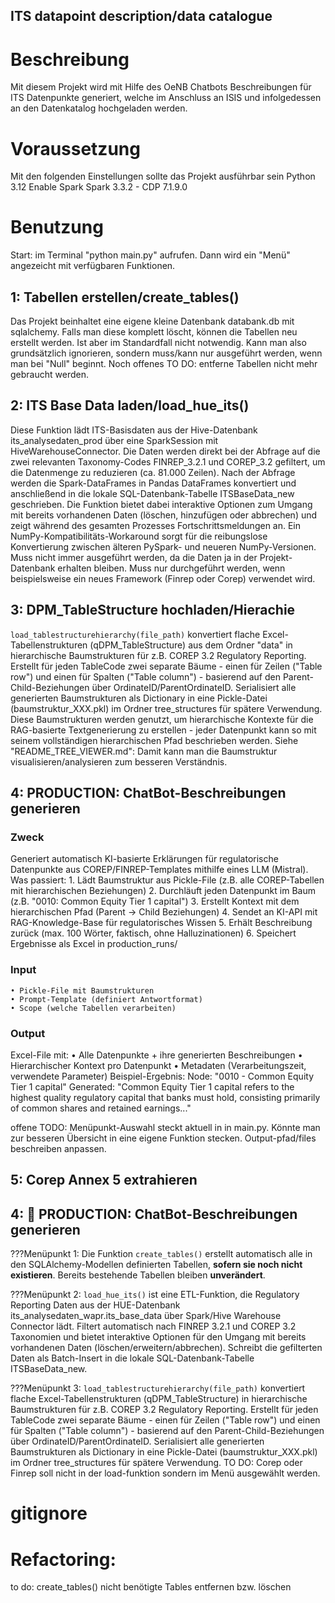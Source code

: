 ## ITS datapoint description/data catalogue 

# Beschreibung
Mit diesem Projekt wird mit Hilfe des OeNB Chatbots Beschreibungen für ITS Datenpunkte generiert, welche im Anschluss an ISIS und infolgedessen an den Datenkatalog hochgeladen werden. 

# Voraussetzung
Mit den folgenden Einstellungen sollte das Projekt ausführbar sein
Python 3.12
Enable Spark
Spark 3.3.2 - CDP 7.1.9.0 

# Benutzung
Start:
im Terminal "python main.py" aufrufen. Dann wird ein "Menü" angezeicht mit verfügbaren Funktionen. 

## 1: Tabellen erstellen/create_tables()
Das Projekt beinhaltet eine eigene kleine Datenbank databank.db mit sqlalchemy. Falls man diese komplett löscht, können die Tabellen neu erstellt werden. Ist aber im Standardfall nicht notwendig. Kann man also grundsätzlich ignorieren, sondern muss/kann nur ausgeführt werden, wenn man bei "Null" beginnt. 
Noch offenes TO DO: entferne Tabellen nicht mehr gebraucht werden. 

## 2: ITS Base Data laden/load_hue_its()
Diese Funktion lädt ITS-Basisdaten aus der Hive-Datenbank its_analysedaten_prod über eine SparkSession mit HiveWarehouseConnector. Die Daten werden direkt bei der Abfrage auf die zwei relevanten Taxonomy-Codes FINREP_3.2.1 und COREP_3.2 gefiltert, um die Datenmenge zu reduzieren (ca. 81.000 Zeilen). Nach der Abfrage werden die Spark-DataFrames in Pandas DataFrames konvertiert und anschließend in die lokale SQL-Datenbank-Tabelle ITSBaseData_new geschrieben. Die Funktion bietet dabei interaktive Optionen zum Umgang mit bereits vorhandenen Daten (löschen, hinzufügen oder abbrechen) und zeigt während des gesamten Prozesses Fortschrittsmeldungen an. Ein NumPy-Kompatibilitäts-Workaround sorgt für die reibungslose Konvertierung zwischen älteren PySpark- und neueren NumPy-Versionen.
Muss nicht immer ausgeführt werden, da die Daten ja in der Projekt-Datenbank erhalten bleiben. Muss nur durchgeführt werden, wenn beispielsweise ein neues Framework (Finrep oder Corep) verwendet wird. 

## 3: DPM_TableStructure hochladen/Hierachie
`load_tablestructurehierarchy(file_path)` konvertiert flache Excel-Tabellenstrukturen (qDPM_TableStructure) aus dem Ordner "data" in hierarchische Baumstrukturen für z.B. COREP 3.2 Regulatory Reporting. Erstellt für jeden TableCode zwei separate Bäume - einen für Zeilen ("Table row") und einen für Spalten ("Table column") - basierend auf den Parent-Child-Beziehungen über OrdinateID/ParentOrdinateID. Serialisiert alle generierten Baumstrukturen als Dictionary in eine Pickle-Datei (baumstruktur_XXX.pkl) im Ordner tree_structures für spätere Verwendung. Diese Baumstrukturen werden genutzt, um hierarchische Kontexte für die RAG-basierte Textgenerierung zu erstellen - jeder Datenpunkt kann so mit seinem vollständigen hierarchischen Pfad beschrieben werden.
Siehe "README_TREE_VIEWER.md": Damit kann man die Baumstruktur visualisieren/analysieren zum besseren Verständnis. 

## 4: PRODUCTION: ChatBot-Beschreibungen generieren 

### Zweck
Generiert automatisch KI-basierte Erklärungen für regulatorische Datenpunkte aus COREP/FINREP-Templates mithilfe eines LLM (Mistral).
Was passiert:
	1. Lädt Baumstruktur aus Pickle-File (z.B. alle COREP-Tabellen mit hierarchischen Beziehungen)
	2. Durchläuft jeden Datenpunkt im Baum (z.B. "0010: Common Equity Tier 1 capital")
	3. Erstellt Kontext mit dem hierarchischen Pfad (Parent → Child Beziehungen)
	4. Sendet an KI-API mit RAG-Knowledge-Base für regulatorisches Wissen
	5. Erhält Beschreibung zurück (max. 100 Wörter, faktisch, ohne Halluzinationen)
	6. Speichert Ergebnisse als Excel in production_runs/
### Input
	• Pickle-File mit Baumstrukturen
	• Prompt-Template (definiert Antwortformat)
	• Scope (welche Tabellen verarbeiten)
### Output
Excel-File mit:
	• Alle Datenpunkte + ihre generierten Beschreibungen
	• Hierarchischer Kontext pro Datenpunkt
	• Metadaten (Verarbeitungszeit, verwendete Parameter)
Beispiel-Ergebnis:
Node: "0010 - Common Equity Tier 1 capital"
Generated: "Common Equity Tier 1 capital refers to the highest quality 
           regulatory capital that banks must hold, consisting primarily 
           of common shares and retained earnings..."

offene TODO: Menüpunkt-Auswahl steckt aktuell in in main.py. Könnte man zur besseren Übersicht in eine eigene Funktion stecken. 
Output-pfad/files beschreiben anpassen. 


## 5: Corep Annex 5 extrahieren


## 4: 🚀 PRODUCTION: ChatBot-Beschreibungen generieren


???Menüpunkt 1: Die Funktion `create_tables()` erstellt automatisch alle in den SQLAlchemy-Modellen definierten Tabellen, **sofern sie noch nicht existieren**. Bereits bestehende Tabellen bleiben **unverändert**. 

???Menüpunkt 2: `load_hue_its()` ist eine ETL-Funktion, die Regulatory Reporting Daten aus der HUE-Datenbank its_analysedaten_wapr.its_base_data über Spark/Hive Warehouse Connector lädt. Filtert automatisch nach FINREP 3.2.1 und COREP 3.2 Taxonomien und bietet interaktive Optionen für den Umgang mit bereits vorhandenen Daten (löschen/erweitern/abbrechen). Schreibt die gefilterten Daten als Batch-Insert in die lokale SQL-Datenbank-Tabelle ITSBaseData_new.

???Menüpunkt 3: `load_tablestructurehierarchy(file_path)` konvertiert flache Excel-Tabellenstrukturen (qDPM_TableStructure) in hierarchische Baumstrukturen für z.B. COREP 3.2 Regulatory Reporting. Erstellt für jeden TableCode zwei separate Bäume - einen für Zeilen ("Table row") und einen für Spalten ("Table column") - basierend auf den Parent-Child-Beziehungen über OrdinateID/ParentOrdinateID. Serialisiert alle generierten Baumstrukturen als Dictionary in eine Pickle-Datei (baumstruktur_XXX.pkl) im Ordner tree_structures für spätere Verwendung. TO DO: Corep oder Finrep soll nicht in der load-funktion sondern im Menü ausgewählt werden. 


# gitignore 


# Refactoring: 
to do: create_tables() nicht benötigte Tables entfernen bzw. löschen